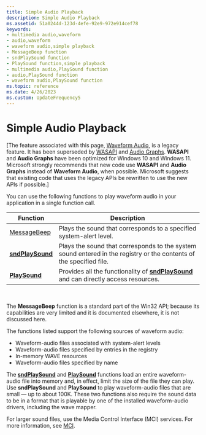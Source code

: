 ```yaml
---
title: Simple Audio Playback
description: Simple Audio Playback
ms.assetid: 51a0244d-123d-4efe-92e9-972e914cef78
keywords:
- multimedia audio,waveform
- audio,waveform
- waveform audio,simple playback
- MessageBeep function
- sndPlaySound function
- PlaySound function,simple playback
- multimedia audio,PlaySound function
- audio,PlaySound function
- waveform audio,PlaySound function
ms.topic: reference
ms.date: 4/26/2023
ms.custom: UpdateFrequency5
---
```


# Simple Audio Playback

\[The feature associated with this page, [Waveform Audio](/windows/win32/multimedia/waveform-audio), is a legacy feature. It has been superseded by [WASAPI](/windows/win32/coreaudio/wasapi) and [Audio Graphs](/windows/uwp/audio-video-camera/audio-graphs). **WASAPI** and **Audio Graphs** have been optimized for Windows 10 and Windows 11. Microsoft strongly recommends that new code use **WASAPI** and **Audio Graphs** instead of **Waveform Audio**, when possible. Microsoft suggests that existing code that uses the legacy APIs be rewritten to use the new APIs if possible.\]

You can use the following functions to play waveform audio in your application in a single function call.



| Function                                                      | Description                                                                                                         |
|---------------------------------------------------------------|---------------------------------------------------------------------------------------------------------------------|
| [MessageBeep](/windows/win32/api/winuser/nf-winuser-messagebeep) | Plays the sound that corresponds to a specified system-alert level.                                                 |
| [**sndPlaySound**](/previous-versions//dd798676(v=vs.85))                          | Plays the sound that corresponds to the system sound entered in the registry or the contents of the specified file. |
| [**PlaySound**](/previous-versions//dd743680(v=vs.85))                                | Provides all the functionality of [**sndPlaySound**](/previous-versions//dd798676(v=vs.85)) and can directly access resources.           |



 

The **MessageBeep** function is a standard part of the Win32 API; because its capabilities are very limited and it is documented elsewhere, it is not discussed here.

The functions listed support the following sources of waveform audio:

-   Waveform-audio files associated with system-alert levels
-   Waveform-audio files specified by entries in the registry
-   In-memory WAVE resources
-   Waveform-audio files specified by name

The [**sndPlaySound**](/previous-versions//dd798676(v=vs.85)) and [**PlaySound**](/previous-versions//dd743680(v=vs.85)) functions load an entire waveform-audio file into memory and, in effect, limit the size of the file they can play. Use **sndPlaySound** and **PlaySound** to play waveform-audio files that are small — up to about 100K. These two functions also require the sound data to be in a format that is playable by one of the installed waveform-audio drivers, including the wave mapper.

For larger sound files, use the Media Control Interface (MCI) services. For more information, see [MCI](mci.md).

 

 
